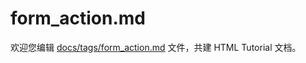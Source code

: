 form_action.md
===

欢迎您编辑 <a target="__blank" href="https://github.com/jaywcjlove/html-tutorial/blob/master/docs/tags/form_action.md">docs/tags/form_action.md</a> 文件，共建 HTML Tutorial 文档。
